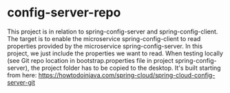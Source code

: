 # config-server-repo
This project is in relation to spring-config-server and spring-config-client. The target is to enable the microservice
spring-config-client to read properties provided by the microservice spring-config-server. In this project, we just
include the properties we want to read. When testing locally (see Git repo location in bootstrap.properties file in
project spring-config-server), the project folder has to be copied to the desktop.
It's built starting from here:
https://howtodoinjava.com/spring-cloud/spring-cloud-config-server-git